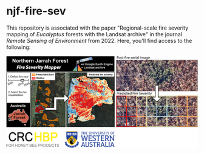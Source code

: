 # njf-fire-sev

This repository is associated with the paper "Regional-scale fire severity mapping of *Eucalyptus* forests with the Landsat archive" in the journal *Remote Sensing of Environment* from 2022. Here, you'll find access to the following: 

![This is an image](figs/graph-abs-wlogos.png)

